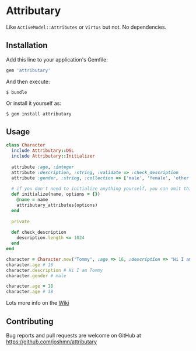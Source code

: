 # Attributary

Like `ActiveModel::Attributes` or `Virtus` but not. No dependencies.

## Installation

Add this line to your application's Gemfile:

```ruby
gem 'attributary'
```

And then execute:

    $ bundle

Or install it yourself as:

    $ gem install attributary

## Usage

```Ruby 
class Character
  include Attributary::DSL
  include Attributary::Initializer
  
  attribute :age, :integer
  attribute :description, :string, :validate => :check_description
  attribute :gender, :string, :collection => ['male', 'female', 'other']
  
  # if you don't need to initialize anything yourself, you can omit this
  def initialize(name, options = {})
    @name = name 
    attributary_attributes(options)
  end
  
  private
  
  def check_description
    description.length <= 1024
  end
end

character = Character.new("Tommy", :age => 16, :description => "Hi I am Tommy", :gender => 'male')
character.age # 16
character.description # Hi I am Tommy
character.gender # male 

character.age = 18
character.age # 18
```

Lots more info on the [Wiki](https://github.com/joshmn/attributary/wiki)

## Contributing

Bug reports and pull requests are welcome on GitHub at https://github.com/joshmn/attributary